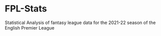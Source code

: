 # FPL-Stats
Statistical Analysis of fantasy league data for the 2021-22 season of the English Premier League
